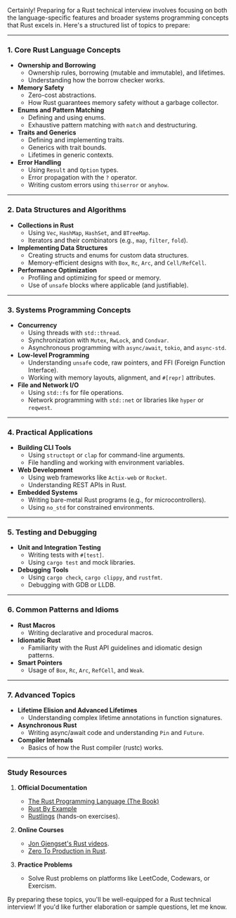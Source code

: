 
Certainly! Preparing for a Rust technical interview involves focusing on both the language-specific features and broader systems programming concepts that Rust excels in. Here's a structured list of topics to prepare:

---

### **1. Core Rust Language Concepts**

- **Ownership and Borrowing**
    - Ownership rules, borrowing (mutable and immutable), and lifetimes.
    - Understanding how the borrow checker works.
- **Memory Safety**
    - Zero-cost abstractions.
    - How Rust guarantees memory safety without a garbage collector.
- **Enums and Pattern Matching**
    - Defining and using enums.
    - Exhaustive pattern matching with `match` and destructuring.
- **Traits and Generics**
    - Defining and implementing traits.
    - Generics with trait bounds.
    - Lifetimes in generic contexts.
- **Error Handling**
    - Using `Result` and `Option` types.
    - Error propagation with the `?` operator.
    - Writing custom errors using `thiserror` or `anyhow`.

---

### **2. Data Structures and Algorithms**

- **Collections in Rust**
    - Using `Vec`, `HashMap`, `HashSet`, and `BTreeMap`.
    - Iterators and their combinators (e.g., `map`, `filter`, `fold`).
- **Implementing Data Structures**
    - Creating structs and enums for custom data structures.
    - Memory-efficient designs with `Box`, `Rc`, `Arc`, and `Cell/RefCell`.
- **Performance Optimization**
    - Profiling and optimizing for speed or memory.
    - Use of `unsafe` blocks where applicable (and justifiable).

---

### **3. Systems Programming Concepts**

- **Concurrency**
    - Using threads with `std::thread`.
    - Synchronization with `Mutex`, `RwLock`, and `Condvar`.
    - Asynchronous programming with `async/await`, `tokio`, and `async-std`.
- **Low-level Programming**
    - Understanding `unsafe` code, raw pointers, and FFI (Foreign Function Interface).
    - Working with memory layouts, alignment, and `#[repr]` attributes.
- **File and Network I/O**
    - Using `std::fs` for file operations.
    - Network programming with `std::net` or libraries like `hyper` or `reqwest`.

---

### **4. Practical Applications**

- **Building CLI Tools**
    - Using `structopt` or `clap` for command-line arguments.
    - File handling and working with environment variables.
- **Web Development**
    - Using web frameworks like `Actix-web` or `Rocket`.
    - Understanding REST APIs in Rust.
- **Embedded Systems**
    - Writing bare-metal Rust programs (e.g., for microcontrollers).
    - Using `no_std` for constrained environments.

---

### **5. Testing and Debugging**

- **Unit and Integration Testing**
    - Writing tests with `#[test]`.
    - Using `cargo test` and mock libraries.
- **Debugging Tools**
    - Using `cargo check`, `cargo clippy`, and `rustfmt`.
    - Debugging with GDB or LLDB.

---

### **6. Common Patterns and Idioms**

- **Rust Macros**
    - Writing declarative and procedural macros.
- **Idiomatic Rust**
    - Familiarity with the Rust API guidelines and idiomatic design patterns.
- **Smart Pointers**
    - Usage of `Box`, `Rc`, `Arc`, `RefCell`, and `Weak`.

---

### **7. Advanced Topics**

- **Lifetime Elision and Advanced Lifetimes**
    - Understanding complex lifetime annotations in function signatures.
- **Asynchronous Rust**
    - Writing async/await code and understanding `Pin` and `Future`.
- **Compiler Internals**
    - Basics of how the Rust compiler (rustc) works.

---

### Study Resources

1. **Official Documentation**
    
    - [The Rust Programming Language (The Book)](https://doc.rust-lang.org/book/)
    - [Rust By Example](https://doc.rust-lang.org/rust-by-example/)
    - [Rustlings](https://github.com/rust-lang/rustlings) (hands-on exercises).
2. **Online Courses**
    
    - [Jon Gjengset's Rust videos](https://www.youtube.com/@jonhoo).
    - [Zero To Production in Rust](https://www.zero2prod.com/).
3. **Practice Problems**
    
    - Solve Rust problems on platforms like LeetCode, Codewars, or Exercism.

By preparing these topics, you'll be well-equipped for a Rust technical interview! If you'd like further elaboration or sample questions, let me know.